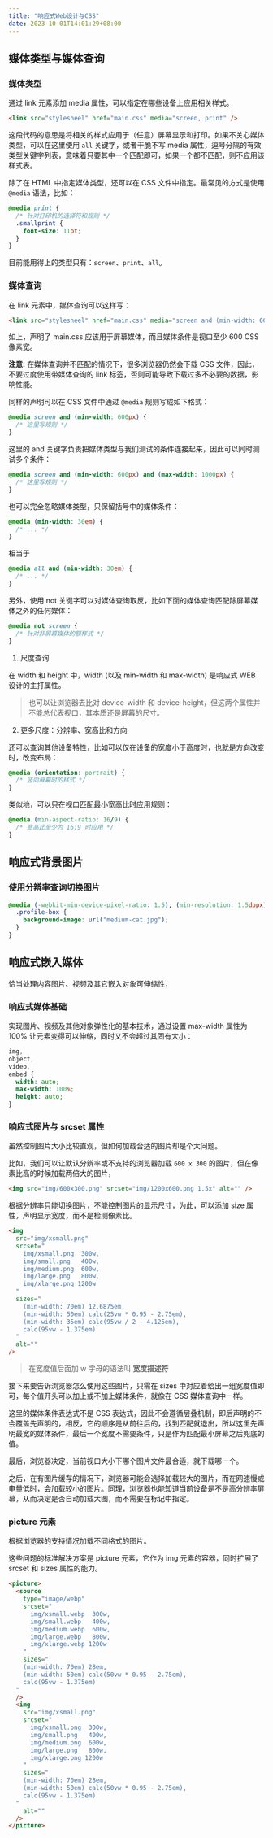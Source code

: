 ```yaml
---
title: "响应式Web设计与CSS"
date: 2023-10-01T14:01:29+08:00
---
```


## 媒体类型与媒体查询

### 媒体类型

通过 link 元素添加 media 属性，可以指定在哪些设备上应用相关样式。

```html
<link src="stylesheel" href="main.css" media="screen, print" />
```

这段代码的意思是将相关的样式应用于（任意）屏幕显示和打印。如果不关心媒体类型，可以在这里使用 `all` 关键字，或者干脆不写 media 属性，逗号分隔的有效类型关键字列表，意味着只要其中一个匹配即可，如果一个都不匹配，则不应用该样式表。

除了在 HTML 中指定媒体类型，还可以在 CSS 文件中指定。最常见的方式是使用 `@media` 语法，比如：

```css
@media print {
  /* 针对打印机的选择符和规则 */
  .smallprint {
    font-size: 11pt;
  }
}
```

目前能用得上的类型只有：`screen`、`print`、`all`。

### 媒体查询

在 link 元素中，媒体查询可以这样写：

```html
<link src="stylesheel" href="main.css" media="screen and (min-width: 600px)" />
```

如上，声明了 main.css 应该用于屏幕媒体，而且媒体条件是视口至少 600 CSS 像素宽。

**注意:** 在媒体查询并不匹配的情况下，很多浏览器仍然会下载 CSS 文件，因此，不要过度使用带媒体查询的 link 标签，否则可能导致下载过多不必要的数据，影响性能。

同样的声明可以在 CSS 文件中通过 `@media` 规则写成如下格式：

```css
@media screen and (min-width: 600px) {
  /* 这里写规则 */
}
```

这里的 and 关键字负责把媒体类型与我们测试的条件连接起来，因此可以同时测试多个条件：

```css
@media screen and (min-width: 600px) and (max-width: 1000px) {
  /* 这里写规则 */
}
```

也可以完全忽略媒体类型，只保留括号中的媒体条件：

```css
@media (min-width: 30em) {
  /* ... */
}
```

相当于

```css
@media all and (min-width: 30em) {
  /* ... */
}
```

另外，使用 not 关键字可以对媒体查询取反，比如下面的媒体查询匹配除屏幕媒体之外的任何媒体：

```css
@media not screen {
  /* 针对非屏幕媒体的额样式 */
}
```

1. 尺度查询

在 width 和 height 中，width (以及 min-width 和 max-width) 是响应式 WEB 设计的主打属性。

> 也可以让浏览器去比对 device-width 和 device-height，但这两个属性并不能总代表视口，其本质还是屏幕的尺寸。

2. 更多尺度：分辨率、宽高比和方向

还可以查询其他设备特性，比如可以仅在设备的宽度小于高度时，也就是方向改变时，改变布局：

```css
@media (orientation: portrait) {
  /* 竖向屏幕时的样式 */
}
```

类似地，可以只在视口匹配最小宽高比时应用规则：

```css
@media (min-aspect-ratio: 16/9) {
  /* 宽高比至少为 16:9 时应用 */
}
```

## 响应式背景图片

### 使用分辨率查询切换图片

```css
@media (-webkit-min-device-pixel-ratio: 1.5), (min-resolution: 1.5dppx) {
  .profile-box {
    background-image: url("medium-cat.jpg");
  }
}
```

## 响应式嵌入媒体

恰当处理内容图片、视频及其它嵌入对象可伸缩性，

### 响应式媒体基础

实现图片、视频及其他对象弹性化的基本技术，通过设置 max-width 属性为 100% 让元素变得可以伸缩，同时又不会超过其固有大小：

```css
img,
object,
video,
embed {
  width: auto;
  max-width: 100%;
  height: auto;
}
```

### 响应式图片与 srcset 属性

虽然控制图片大小比较直观，但如何加载合适的图片却是个大问题。

比如，我们可以让默认分辨率或不支持的浏览器加载 `600 x 300` 的图片，但在像素比高的时候加载两倍大的图片，

```html
<img src="img/600x300.png" srcset="img/1200x600.png 1.5x" alt="" />
```

根据分辨率只能切换图片，不能控制图片的显示尺寸，为此，可以添加 size 属性，声明显示宽度，而不是检测像素比。

```html
<img
  src="img/xsmall.png"
  srcset="
    img/xsmall.png  300w,
    img/small.png   400w,
    img/medium.png  600w,
    img/large.png   800w,
    img/xlarge.png 1200w
  "
  sizes="
    (min-width: 70em) 12.6875em,
    (min-width: 50em) calc(25vw * 0.95 - 2.75em),
    (min-width: 35em) calc(95vw / 2 - 4.125em),
    calc(95vw - 1.375em)
  "
  alt=""
/>
```

> 在宽度值后面加 w 字母的语法叫 **宽度描述符**

接下来要告诉浏览器怎么使用这些图片，只需在 sizes 中对应着给出一组宽度值即可，每个值开头可以加上或不加上媒体条件，就像在 CSS 媒体查询中一样。

这里的媒体条件表达式不是 CSS 表达式，因此不会遵循层叠机制，即后声明的不会覆盖先声明的，相反，它的顺序是从前往后的，找到匹配就退出，所以这里先声明最宽的媒体条件，最后一个宽度不需要条件，只是作为匹配最小屏幕之后兜底的值。

最后，浏览器决定，当前视口大小下哪个图片文件最合适，就下载哪一个。

之后，在有图片缓存的情况下，浏览器可能会选择加载较大的图片，而在网速慢或电量低时，会加载较小的图片。同理，浏览器也能知道当前设备是不是高分辨率屏幕，从而决定是否自动加载大图，而不需要在标记中指定。

### picture 元素

根据浏览器的支持情况加载不同格式的图片。

这些问题的标准解决方案是 picture 元素，它作为 img 元素的容器，同时扩展了 srcset 和 sizes 属性的能力。

```html
<picture>
  <source
    type="image/webp"
    srcset="
      img/xsmall.webp  300w,
      img/small.webp   400w,
      img/medium.webp  600w,
      img/large.webp   800w,
      img/xlarge.webp 1200w
    "
    sizes="
    (min-width: 70em) 28em,
    (min-width: 50em) calc(50vw * 0.95 - 2.75em),
    calc(95vw - 1.375em)
  "
  />
  <img
    src="img/xsmall.png"
    srcset="
      img/xsmall.png  300w,
      img/small.png   400w,
      img/medium.png  600w,
      img/large.png   800w,
      img/xlarge.png 1200w
    "
    sizes="
    (min-width: 70em) 28em,
    (min-width: 50em) calc(50vw * 0.95 - 2.75em),
    calc(95vw - 1.375em)
  "
    alt=""
  />
</picture>
```